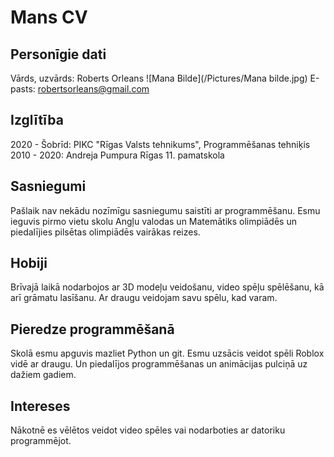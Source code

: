 # Mans CV
## Personīgie dati
Vārds, uzvārds: Roberts Orleans
![Mana Bilde](/Pictures/Mana bilde.jpg)
E-pasts: robertsorleans@gmail.com

## Izglītība
2020 - Šobrīd: PIKC "Rīgas Valsts tehnikums", Programmēšanas tehniķis
2010 - 2020: Andreja Pumpura Rīgas 11. pamatskola

## Sasniegumi
Pašlaik nav nekādu nozīmīgu sasniegumu saistīti ar programmēšanu.
Esmu ieguvis pirmo vietu skolu Angļu valodas un Matemātiks olimpiādēs un piedalījies pilsētas olimpiādēs vairākas reizes.

## Hobiji
Brīvajā laikā nodarbojos ar 3D modeļu veidošanu, video spēļu spēlēšanu, kā arī grāmatu lasīšanu.
Ar draugu veidojam savu spēlu, kad varam.

## Pieredze programmēšanā
Skolā esmu apguvis mazliet Python un git.
Esmu uzsācis veidot spēli Roblox vidē ar draugu.
Un piedalījos programmēšanas un animācijas pulciņā uz dažiem gadiem.

## Intereses
Nākotnē es vēlētos veidot video spēles vai nodarboties ar datoriku programmējot.
